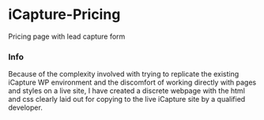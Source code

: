 # iCapture-Pricing
Pricing page with lead capture form

### Info
Because of the complexity involved with trying to replicate the existing iCapture WP environment and the discomfort of working directly with pages and styles on a live site, I have created a discrete webpage with the html and css clearly laid out for copying to the live iCapture site by a qualified developer.
